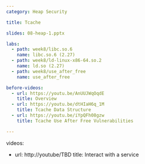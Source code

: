 ```yaml
---
category: Heap Security

title: Tcache

slides: 08-heap-1.pptx

labs:
  - path: week8/libc.so.6
    name: libc.so.6 (2.27)
  - path: week8/ld-linux-x86-64.so.2
    name: ld.so (2.27)
  - path: week8/use_after_free
    name: use_after_free

before-videos:
  - url: https://youtu.be/AnUUJWqOqdE
    title: Overview
  - url: https://youtu.be/dtHIaH6q_1M
    title: Tcache Data Structure
  - url: https://youtu.be/iYpQFh08gzw
    title: Tcache Use After Free Vulnerabilities

---
```

videos:
  - url: http://youtube/TBD
    title: Interact with a service
